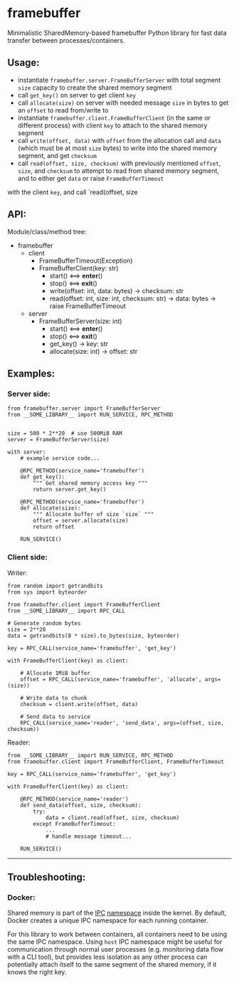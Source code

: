 # framebuffer

Minimalistic SharedMemory-based framebuffer Python library for fast data
transfer between processes/containers.

## Usage:

- instantiate `framebuffer.server.FrameBufferServer` with total segment `size`
  capacity to create the shared memory segment
- call `get_key()` on server to get client `key`
- call `allocate(size)` on server with needed message `size` in bytes to get an
  `offset` to read from/write to
- instantiate `framebuffer.client.FrameBufferClient` (in the same or different
  process) with client `key` to attach to the shared memory segment
- call `write(offset, data)` with `offset` from the allocation call and `data`
  (which must be at most `size` bytes) to write into the shared memory
  segment, and get `checksum`
- call `read(offset, size, checksum)` with previously mentioned `offset`,
  `size`, and `checksum` to attempt to read from shared memory segment,
  and to either get `data` or raise `FrameBufferTimeout`



with the client `key`, and call `read(offset, size


## API:

Module/class/method tree:

- framebuffer
    - client
        - FrameBufferTimeout(Exception)
        - FrameBufferClient(key: str)
            - start()  <==>  __enter__()
            - stop()   <==>  __exit__()
            - write(offset: int, data: bytes) -> checksum: str
            - read(offset: int, size: int, checksum: str) -> data: bytes
                                                          -> raise FrameBufferTimeout
    - server
        - FrameBufferServer(size: int)
            - start()  <==>  __enter__()
            - stop()   <==>  __exit__()
            - get_key() -> key: str
            - allocate(size: int) -> offset: str


## Examples:

### Server side:

```python3
from framebuffer.server import FrameBufferServer
from __SOME_LIBRARY__ import RUN_SERVICE, RPC_METHOD


size = 500 * 2**20  # use 500MiB RAM
server = FrameBufferServer(size)

with server:
    # example service code...

    @RPC_METHOD(service_name='framebuffer')
    def get_key():
        """ Get shared memory access key """
        return server.get_key()

    @RPC_METHOD(service_name='framebuffer')
    def allocate(size):
        """ Allocate buffer of size `size` """
        offset = server.allocate(size)
        return offset

    RUN_SERVICE()
```

### Client side:

Writer:

```python3
from random import getrandbits
from sys import byteorder

from framebuffer.client import FrameBufferClient
from __SOME_LIBRARY__ import RPC_CALL

# Generate random bytes
size = 2**20
data = getrandbits(8 * size).to_bytes(size, byteorder)

key = RPC_CALL(service_name='framebuffer', 'get_key')

with FrameBufferClient(key) as client:

    # Allocate 1MiB buffer
    offset = RPC_CALL(service_name='framebuffer', 'allocate', args=(size))
    
    # Write data to chunk
    checksum = client.write(offset, data)

    # Send data to service
    RPC_CALL(service_name='reader', 'send_data', args=(offset, size, checksum))
```

Reader:

```python3
from __SOME_LIBRARY__ import RUN_SERVICE, RPC_METHOD
from framebuffer.client import FrameBufferClient, FrameBufferTimeout

key = RPC_CALL(service_name='framebuffer', 'get_key')

with FrameBufferClient(key) as client:

    @RPC_METHOD(service_name='reader')
    def send_data(offset, size, checksum):
        try:
            data = client.read(offset, size, checksum)
        except FrameBufferTimeout:
            ...
            # handle message timeout...

    RUN_SERVICE()
```

---

## Troubleshooting:

### Docker:

Shared memory is part of the
[IPC](https://man7.org/linux/man-pages/man7/ipc_namespaces.7.html)
[namespace](https://man7.org/linux/man-pages/man7/namespaces.7.html)
inside the kernel.  By default, Docker creates a unique IPC namespace for each
running container.

For this library to work between containers, all containers need to be using
the same IPC namespace. Using `host` IPC namespace might be useful for
communication through normal user processes (e.g. monitoring data flow with a
CLI tool), but provides less isolation as any other process can potentially
attach itself to the same segment of the shared memory, if it knows the right
key.
